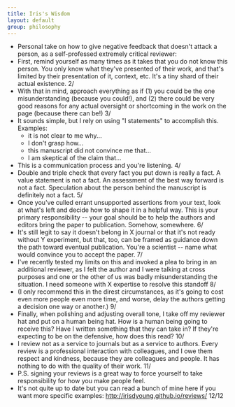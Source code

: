 ```yaml
---
title: Iris's Wisdom
layout: default
group: philosophy
---
```

- Personal take on how to give negative feedback that doesn't attack a person, as a self-professed extremely critical reviewer: 
- First, remind yourself as many times as it takes that you do not know this person. You only know what they've presented of their work, and that's limited by their presentation of it, context, etc. It's a tiny shard of their actual existence. 2/
- With that in mind, approach everything as if (1) you could be the one misunderstanding (because you could!), and (2) there could be very good reasons for any actual oversight or shortcoming in the work on the page (because there can be!) 3/
- It sounds simple, but I rely on using "I statements" to accomplish this. Examples:
    - it is not clear to me why...
    - I don't grasp how...
    - this manuscript did not convince me that...
    - I am skeptical of the claim that...
- This is a communication process and you're listening. 4/
- Double and triple check that every fact you put down is really a fact. A value statement is not a fact. An assessment of the best way forward is not a fact. Speculation about the person behind the manuscript is definitely not a fact. 5/
- Once you've culled errant unsupported assertions from your text, look at what's left and decide how to shape it in a helpful way. This is your primary responsibility -- your goal should be to help the authors and editors bring the paper to publication. Somehow, somewhere. 6/
- It's still legit to say it doesn't belong in X journal or that it's not ready without Y experiment, but that, too, can be framed as guidance down the path toward eventual publication. You're a scientist -- name what would convince you to accept the paper. 7/
- I've recently tested my limits on this and invoked a plea to bring in an additional reviewer, as I felt the author and I were talking at cross purposes and one or the other of us was badly misunderstanding the situation. I need someone with X expertise to resolve this standoff 8/
- (I only recommend this in the direst circumstances, as it's going to cost even more people even more time, and worse, delay the authors getting a decision one way or another.) 9/
- Finally, when polishing and adjusting overall tone, I take off my reviewer hat and put on a human being hat. How is a human being going to receive this? Have I written something that they can take in? If they're expecting to be on the defensive, how does this read? 10/
- I review not as a service to journals but as a service to authors. Every review is a professional interaction with colleagues, and I owe them respect and kindness, because they are colleagues and people. It has nothing to do with the quality of their work. 11/
- P.S. signing your reviews is a great way to force yourself to take responsibility for how you make people feel.
- It's not quite up to date but you can read a bunch of mine here if you want more specific examples: http://irisdyoung.github.io/reviews/ 12/12